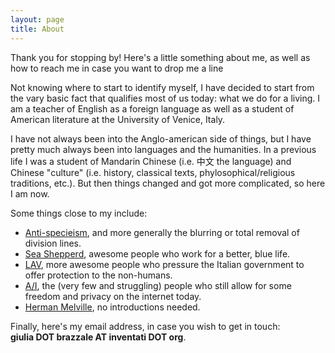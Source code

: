 ```yaml
---
layout: page
title: About
---
```


<p class="message">
  Thank you for stopping by! Here's a little something about me, as well as how to reach me in case you want to drop me
  a line
</p>

Not knowing where to start to identify myself, I have decided to start from the vary basic fact that qualifies most of us
today: what we do for a living. I am a teacher of English as a foreign language as well as a student of American
literature at the University of Venice, Italy. 

I have not always been into the Anglo-american side of things, but I have pretty much always been into languages and the
humanities. In a previous life I was a student of Mandarin Chinese (i.e. 中文 the language) and Chinese "culture" (i.e. history,
classical texts, phylosophical/religious traditions, etc.). But then things changed and got more complicated, so here I
am now.

Some things close to my <i class="fa fa-heart"></i> include:

* [Anti-specieism](https://anti-speciesism.com), and more generally the blurring or total removal of division lines.
* [Sea Shepperd](https://seashepherd.org), awesome people who work for a better, blue life.
* [LAV](https://www.lav.it), more awesome people who pressure the Italian government to offer protection to the
  non-humans.
* [A/I](http://autistici.org), the (very few and struggling) people who still allow for some freedom and privacy on the internet today.
* [Herman Melville](https://www.melvillesociety.org/aboutthesociety), no introductions needed. 


Finally, here's my email address, in case you wish to get in touch: <br />
<i class="fa fa-envelope"></i> **giulia DOT brazzale AT inventati DOT org**.


